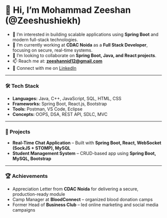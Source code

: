 # 👋 Hi, I’m Mohammad Zeeshan (@Zeeshushiekh)

- 👀 I’m interested in building scalable applications using **Spring Boot** and modern full-stack technologies.  
- 🌱 I’m currently working at **CDAC Noida** as a **Full Stack Developer**, focusing on secure, real-time systems.  
- 💞️ I’m looking to collaborate on **Spring Boot, Java, and React projects**.  
- 📫 Reach me at: **zeeshannid12@gmail.com**  
- 🔗 Connect with me on [LinkedIn](https://linkedin.com/in/mohammad-zeeshan-615b65162)  

---

### 🛠️ Tech Stack
- **Languages:** Java, C++, JavaScript, SQL, HTML, CSS  
- **Frameworks:** Spring Boot, React.js, Bootstrap  
- **Tools:** Postman, VS Code, Eclipse  
- **Concepts:** OOPS, DSA, REST API, SDLC, MVC  

---

### 🚀 Projects
- **Real-Time Chat Application** – Built with **Spring Boot, React, WebSocket (SockJS + STOMP), MySQL**  
- **Student Management System** – CRUD-based app using **Spring Boot, MySQL, Bootstrap**  

---

### 🏆 Achievements
- Appreciation Letter from **CDAC Noida** for delivering a secure, production-ready module  
- Camp Manager at **BloodConnect** – organized blood donation camps  
- Former Head of **Business Club** – led online marketing and social media campaigns  
